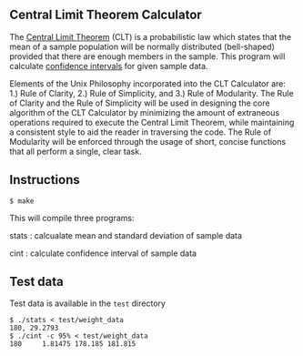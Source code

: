 ## Central Limit Theorem Calculator 

The
[Central Limit Theorem](http://stattrek.com/statistics/dictionary.aspx?definition=central_limit_theorem)
(CLT) is a probabilistic law which states that the mean of a sample
population will be normally distributed (bell-shaped) provided that
there are enough members in the sample. This program will calculate
[confidence intervals](http://stattrek.com/statistics/dictionary.aspx?definition=confidence_interval)
for given sample data.

Elements of the Unix Philosophy incorporated into the CLT Calculator are: 1.) 
Rule of Clarity, 2.) Rule of Simplicity, and 3.) Rule of Modularity. The Rule of 
Clarity and the Rule of Simplicity will be used in designing the core algorithm 
of the CLT Calculator by minimizing the amount of extraneous operations required to 
execute the Central Limit Theorem, while maintaining a consistent style to aid
the reader in traversing the code. The Rule of Modularity will be enforced through
the usage of short, concise functions that all perform a single, clear task.

## Instructions

~~~~
$ make
~~~~

This will compile three programs:

stats
: calcualate mean and standard deviation of sample data

cint
: calculate confidence interval of sample data

## Test data

Test data is available in the `test` directory

~~~~
$ ./stats < test/weight_data
180, 29.2793
$ ./cint -c 95% < test/weight_data
180     1.81475 178.185 181.815
~~~~
